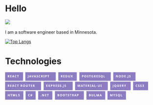 # Hello
![](https://komarev.com/ghpvc/?username=stephenmussel&color=8e7cc3)

I am a software engineer based in Minnesota.

  
<!-- 
![Your Repository's Stats](https://github-readme-stats.vercel.app/api?username=stephenmussel&show_icons=true)
-->


[![Top Langs](https://github-readme-stats.vercel.app/api/top-langs/?username=stephenmussel&layout=compact)](https://github.com/anuraghazra/github-readme-stats) 

# Technologies

<p float="left">
    <img src="./images/react.svg" height="28px" alt="react"/>&nbsp;
    <img src="./images/javascript.svg" height="28px" alt="javascript"/>&nbsp;
    <img src="./images/redux.svg" height="28px" alt="redux"/>&nbsp;
    <img src="./images/postgresql.svg" height="28px" alt="postgresql"/>&nbsp;
    <img src="./images/nodejs.svg" height="28px" alt="node.js"/>&nbsp;
    <img src="./images/react-router.svg" height="28px" alt="react router"/>&nbsp;
    <img src="./images/expressjs.svg" height="28px" alt="express.js"/>&nbsp;
    <img src="./images/mui.svg" height="28px" alt="material-ui"/>&nbsp;
    <img src="./images/jquery.svg" height="28px" alt="jquery"/>&nbsp;
    <img src="./images/css3.svg" height="28px" alt="css3"/>&nbsp;
    <img src="./images/html5.svg" height="28px" alt="html5"/>&nbsp;
    <img src="./images/c-sharp.svg" height="28px" alt="c#"/>&nbsp;
    <img src="./images/dotnet.svg" height="28px" alt=".net"/>&nbsp;
    <img src="./images/bootstrap.svg" height="28px" alt="bootstrap"/>&nbsp;
    <img src="./images/bulma.svg" height="28px" alt="bulma"/>&nbsp;
    <img src="./images/mysql.svg" height="28px" alt="mysql"/>&nbsp;
</p>



<!--
# Contact
[LinkedIn](https://www.linkedin.com/in/phaydara-vongsavanthong/)
-->

<!--
**stephenmussel/stephenmussel** is a ✨ _special_ ✨ repository because its `README.md` (this file) appears on your GitHub profile.

Here are some ideas to get you started:

- 🔭 I’m currently working on ...
- 🌱 I’m currently learning ...
- 👯 I’m looking to collaborate on ...
- 🤔 I’m looking for help with ...
- 💬 Ask me about ...
- 📫 How to reach me: ...
- 😄 Pronouns: ...
- ⚡ Fun fact: ...
-->

